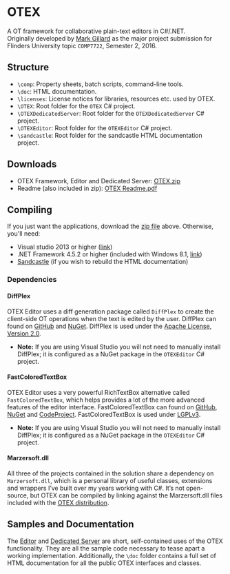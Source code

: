# OTEX 
A OT framework for collaborative plain-text editors in C#/.NET.  
Originally developed by [Mark Gillard](https://github.com/marzer/) as the major project submission for Flinders University topic `COMP7722`, Semester 2, 2016.  

## Structure
- `\comp`: Property sheets, batch scripts, command-line tools.
- `\doc`: HTML documentation.
- `\licenses`: License notices for libraries, resources etc. used by OTEX.
- `\OTEX`: Root folder for the `OTEX` C# project.
- `\OTEXDedicatedServer`: Root folder for the `OTEXDedicatedServer` C# project.
- `\OTEXEditor`: Root folder for the `OTEXEditor` C# project.
- `\sandcastle`: Root folder for the sandcastle HTML documentation project.

## Downloads
- OTEX Framework, Editor and Dedicated Server: [OTEX.zip](https://drive.google.com/open?id=0B6cTOEVTlAMJSng0djZaREZFRmM)
- Readme (also included in zip): [OTEX Readme.pdf](https://github.com/marzer/OTEX/raw/master/OTEX%20Readme.pdf)

## Compiling  
If you just want the applications, download the [zip file](https://drive.google.com/open?id=0B6cTOEVTlAMJSng0djZaREZFRmM) above.
Otherwise, you'll need:
- Visual studio 2013 or higher ([link](https://www.visualstudio.com/downloads/))
- .NET Framework 4.5.2 or higher (included with Windows 8.1, [link](https://www.microsoft.com/en-au/download/details.aspx?id=42642))
- [Sandcastle](https://github.com/EWSoftware/SHFB) (if you wish to rebuild the HTML documentation)

### Dependencies
#### DiffPlex
OTEX Editor uses a diff generation package called `DiffPlex` to create the client-side OT operations when the text is edited by the user. DiffPlex can found on [GitHub](https://github.com/mmanela/diffplex) and [NuGet](https://www.nuget.org/packages/DiffPlex/). DiffPlex is used under the [Apache License, Version 2.0](https://github.com/mmanela/diffplex/blob/master/License.txt).  
- **Note:** If you are using Visual Studio you will not need to manually install DiffPlex; it is configured as a NuGet package in the `OTEXEditor` C# project.

#### FastColoredTextBox
OTEX Editor uses a very powerful RichTextBox alternative called `FastColoredTextBox`, which helps provides a lot of the more advanced features of the editor interface. FastColoredTextBox can found on [GitHub](https://github.com/PavelTorgashov/FastColoredTextBox), [NuGet](https://www.nuget.org/packages/FCTB/) and [CodeProject](http://www.codeproject.com/Articles/161871/Fast-Colored-TextBox-for-syntax-highlighting). FastColoredTextBox is used under [LGPLv3](https://github.com/PavelTorgashov/FastColoredTextBox/blob/master/license.txt).
- **Note:** If you are using Visual Studio you will not need to manually install DiffPlex; it is configured as a NuGet package in the `OTEXEditor` C# project.

#### Marzersoft.dll
All three of the projects contained in the solution share a dependency on `Marzersoft.dll`, which is a personal library of useful classes, extensions and wrappers I’ve built over my years working with C#. It’s not open-source, but OTEX can be compiled by linking against the Marzersoft.dll files included with the [OTEX distribution](https://drive.google.com/open?id=0B6cTOEVTlAMJSng0djZaREZFRmM). 


## Samples and Documentation
The [Editor](https://github.com/marzer/OTEX/blob/master/OTEXEditor/EditorForm.cs) and [Dedicated Server](https://github.com/marzer/OTEX/blob/master/OTEXDedicatedServer/DedicatedServer.cs) are short, self-contained uses of the OTEX functionality. They are all the sample code necessary to tease apart a working implementation. Additionally, the `\doc` folder contains a full set of HTML documentation for all the public OTEX interfaces and classes.
